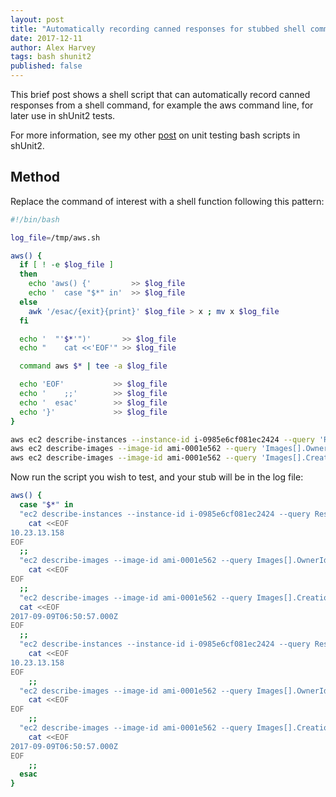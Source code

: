 ```yaml
---
layout: post
title: "Automatically recording canned responses for stubbed shell commands"
date: 2017-12-11
author: Alex Harvey
tags: bash shunit2
published: false
---
```


This brief post shows a shell script that can automatically record canned responses from a shell command, for example the aws command line, for later use in shUnit2 tests.

For more information, see my other [post](https://alexharv074.github.io/2017/07/07/unit-testing-a-bash-script-with-shunit2.html) on unit testing bash scripts in shUnit2.

## Method

Replace the command of interest with a shell function following this pattern:

~~~ bash
#!/bin/bash

log_file=/tmp/aws.sh

aws() {
  if [ ! -e $log_file ]
  then
    echo 'aws() {'         >> $log_file
    echo '  case "$*" in'  >> $log_file
  else
    awk '/esac/{exit}{print}' $log_file > x ; mv x $log_file
  fi

  echo '  "'$*'")'       >> $log_file
  echo "    cat <<'EOF'" >> $log_file

  command aws $* | tee -a $log_file

  echo 'EOF'           >> $log_file
  echo '    ;;'        >> $log_file
  echo '  esac'        >> $log_file
  echo '}'             >> $log_file
}

aws ec2 describe-instances --instance-id i-0985e6cf081ec2424 --query 'Reservations[*].Instances[0].PrivateIpAddress' --output text
aws ec2 describe-images --image-id ami-0001e562 --query 'Images[].OwnerId' --output text
aws ec2 describe-images --image-id ami-0001e562 --query 'Images[].CreationDate' --output text
~~~

Now run the script you wish to test, and your stub will be in the log file:

~~~ bash
aws() {
  case "$*" in
  "ec2 describe-instances --instance-id i-0985e6cf081ec2424 --query Reservations[*].Instances[0].PrivateIpAddress --output text")
    cat <<EOF
10.23.13.158
EOF
  ;;
  "ec2 describe-images --image-id ami-0001e562 --query Images[].OwnerId --output text")
    cat <<EOF
EOF
  ;;
  "ec2 describe-images --image-id ami-0001e562 --query Images[].CreationDate --output text")
  cat <<EOF
2017-09-09T06:50:57.000Z
EOF
  ;;
  "ec2 describe-instances --instance-id i-0985e6cf081ec2424 --query Reservations[*].Instances[0].PrivateIpAddress --output text")
    cat <<EOF
10.23.13.158
EOF
    ;;
  "ec2 describe-images --image-id ami-0001e562 --query Images[].OwnerId --output text")
    cat <<EOF
EOF
    ;;
  "ec2 describe-images --image-id ami-0001e562 --query Images[].CreationDate --output text")
    cat <<EOF
2017-09-09T06:50:57.000Z
EOF
    ;;
  esac
}
~~~
